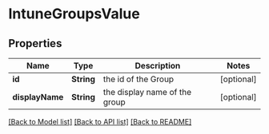 # IntuneGroupsValue

## Properties
Name | Type | Description | Notes
------------ | ------------- | ------------- | -------------
**id** | **String** | the id of the Group | [optional] 
**displayName** | **String** | the display name of the group | [optional] 

[[Back to Model list]](../README.md#documentation-for-models) [[Back to API list]](../README.md#documentation-for-api-endpoints) [[Back to README]](../README.md)


